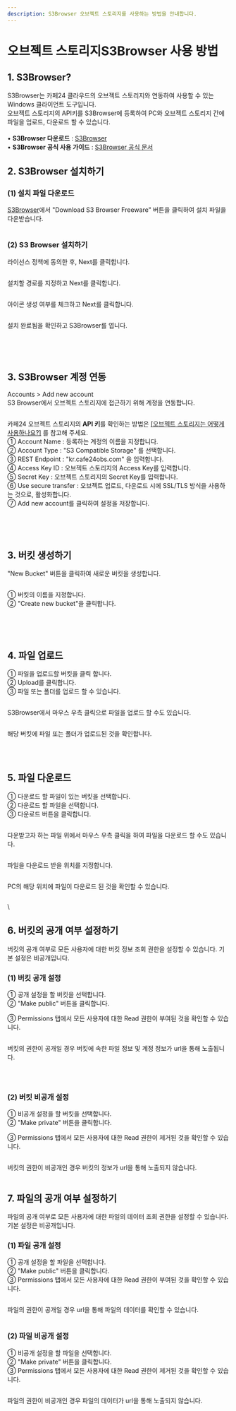 ```yaml
---
description: S3Browser 오브젝트 스토리지를 사용하는 방법을 안내합니다.
---
```


# 오브젝트 스토리지S3Browser 사용 방법

## 1. S3Browser?

S3Browser는 카페24 클라우드의 오브젝트 스토리지와 연동하여 사용할 수 있는 Windows 클라이언트 도구입니다.\
오브젝트 스토리지의 API키를 S3Browser에 등록하여 PC와 오브젝트 스토리지 간에 파일을 업로드, 다운로드 할 수 있습니다.\
&#x20;\
• **S3Browser 다운로드** : [S3Browser](https://s3browser.com/)\
• **S3Browser 공식 사용 가이드** : [S3Browser 공식 문서](https://s3browser.com/help.aspx)\
&#x20;

&#x20;

## 2. S3Browser 설치하기

### (1) 설치 파일 다운로드

[S3Browser](https://s3browser.com/)에서 "Download S3 Browser Freeware" 버튼을 클릭하여 설치 파일을 다운받습니다.

<figure><img src="https://filesystem.cafe24.com/hosting/cloud_service/2023/02/22/f558d6ef6cb0397f8fff6821a6c4fbfd_1677043818.png" alt=""><figcaption></figcaption></figure>

#### &#x20;&#x20;

### (2) S3 Browser 설치하기

라이선스 정책에 동의한 후, Next를 클릭합니다.

<figure><img src="https://filesystem.cafe24.com/hosting/cloud_service/2023/02/22/fb10c78b5cf23084294a8afc545e603b_1677043831.jpg" alt=""><figcaption></figcaption></figure>

설치할 경로를 지정하고 Next를 클릭합니다.

<figure><img src="https://filesystem.cafe24.com/hosting/cloud_service/2023/02/22/d64cdbbe9b7996eed860865ed4660d21_1677043859.jpg" alt=""><figcaption></figcaption></figure>

아이콘 생성 여부를 체크하고 Next를 클릭합니다.

<figure><img src="https://filesystem.cafe24.com/hosting/cloud_service/2023/02/22/81dd922e4f95a99e2b93fc5cf3b1bf13_1677043871.jpg" alt=""><figcaption></figcaption></figure>

설치 완료됨을 확인하고 S3Browser를 엽니다.

<figure><img src="https://filesystem.cafe24.com/hosting/cloud_service/2023/02/22/ee1090a76fac02b312f41da17d92a0b1_1677043883.jpg" alt=""><figcaption></figcaption></figure>

\
&#x20;\
&#x20;

## 3. S3Browser 계정 연동

Accounts > Add new account\
S3 Browser에서 오브젝트 스토리지에 접근하기 위해 계정을 연동합니다.

<figure><img src="https://filesystem.cafe24.com/hosting/cloud_service/2023/02/20/26de1dc27eabbc89b57ff0d7294ffe0b_1676903006.png" alt=""><figcaption></figcaption></figure>

카페24 오브젝트 스토리지의 **API 키**를 확인하는 방법은 [\[오브젝트 스토리지는 어떻게 사용하나요?\]](use.md) 를 참고해 주세요.\
① Account Name : 등록하는 계정의 이름을 지정합니다.\
② Account Type : "S3 Compatible Storage" 를 선택합니다.\
③ REST Endpoint : "kr.cafe24obs.com" 을 입력합니다.\
④ Access Key ID : 오브젝트 스토리지의 Access Key를 입력합니다.\
⑤ Secret Key : 오브젝트 스토리지의 Secret Key를 입력합니다.\
⑥ Use secure transfer : 오브젝트 업로드, 다운로드 시에 SSL/TLS 방식을 사용하는 것으로, 활성화합니다.\
⑦ Add new account를 클릭하여 설정을 저장합니다.

<figure><img src="https://filesystem.cafe24.com/hosting/cloud_service/2023/02/22/5a61e5bee985ea64b557382302c86fa8_1677043898.jpg" alt=""><figcaption></figcaption></figure>

\
&#x20;\
&#x20;&#x20;

## 3. 버킷 생성하기

"New Bucket" 버튼을 클릭하여 새로운 버킷을 생성합니다.

<figure><img src="https://filesystem.cafe24.com/hosting/cloud_service/2023/02/22/f699be2bfc88214a5e83e7cc4d9e05ae_1677043943.jpg" alt=""><figcaption></figcaption></figure>

① 버킷의 이름을 지정합니다.\
② "Create new bucket"을 클릭합니다.

<figure><img src="https://filesystem.cafe24.com/hosting/cloud_service/2023/02/22/ea7c729248c8825e8dbbe139eef95288_1677043971.jpg" alt=""><figcaption></figcaption></figure>

\
&#x20;\
&#x20;

## 4. 파일 업로드

① 파일을 업로드할 버킷을 클릭 합니다.\
② Upload를 클릭합니다.\
③ 파일 또는 폴더를 업로드 할 수 있습니다.

<figure><img src="https://filesystem.cafe24.com/hosting/cloud_service/2023/02/22/5f0b8039b1591feae9e457f627605dba_1677048171.jpg" alt=""><figcaption></figcaption></figure>

&#x20;S3Browser에서 마우스 우측 클릭으로 파일을 업로드 할 수도 있습니다.&#x20;

<figure><img src="https://filesystem.cafe24.com/hosting/cloud_service/2023/02/22/8f47ad7bc5ab1e09b769e980d0c2fd57_1677048155.jpg" alt=""><figcaption></figcaption></figure>

해당 버킷에 파일 또는 폴더가 업로드된 것을 확인합니다.

<figure><img src="https://filesystem.cafe24.com/hosting/cloud_service/2023/02/22/595d05ed628048784141f0e2dea25ee1_1677048143.jpg" alt=""><figcaption></figcaption></figure>



\
&#x20;&#x20;

## 5. 파일 다운로드

① 다운로드 할 파일이 있는 버킷을 선택합니다.\
② 다운로드 할 파일을 선택합니다.\
③ 다운로드 버튼을 클릭합니다.

<figure><img src="https://filesystem.cafe24.com/hosting/cloud_service/2023/02/22/60d391c27751019839caf873664e954a_1677048091.jpg" alt=""><figcaption></figcaption></figure>

다운받고자 하는 파일 위에서 마우스 우측 클릭을 하여 파일을 다운로드 할 수도 있습니다.

<figure><img src="https://filesystem.cafe24.com/hosting/cloud_service/2023/02/22/95ef95272fe9367d14a2166ddf58f906_1677049260.jpg" alt=""><figcaption></figcaption></figure>

파일을 다운로드 받을 위치를 지정합니다.

<figure><img src="https://filesystem.cafe24.com/hosting/cloud_service/2023/02/22/2ccb62613be2f098fde8b5e1c4176385_1677048120.jpg" alt=""><figcaption></figcaption></figure>

PC의 해당 위치에 파일이 다운로드 된 것을 확인할 수 있습니다.

<figure><img src="https://filesystem.cafe24.com/hosting/cloud_service/2023/02/22/1383843d6b677bda36c29780d4b6fe81_1677048132.jpg" alt=""><figcaption></figcaption></figure>

\


&#x20;&#x20;

## 6. 버킷의 공개 여부 설정하기

버킷의 공개 여부로 모든 사용자에 대한 버킷 정보 조회 권한을 설정할 수 있습니다. 기본 설정은 비공개입니다.\
&#x20;

### (1) 버킷 공개 설정

① 공개 설정을 할 버킷을 선택합니다.\
② "Make public" 버튼을 클릭합니다.

③ Permissions 탭에서 모든 사용자에 대한 Read 권한이 부여된 것을 확인할 수 있습니다.

<figure><img src="https://filesystem.cafe24.com/hosting/cloud_service/2023/02/22/38255df4d1bc4850d430ba35fa951b16_1677055565.jpg" alt=""><figcaption></figcaption></figure>

버킷의 권한이 공개일 경우 버킷에 속한 파일 정보 및 계정 정보가 url을 통해 노출됩니다.

<figure><img src="https://filesystem.cafe24.com/hosting/cloud_service/2023/02/22/607b516c359dbfac69fb829e534d320c_1677055550.jpg" alt=""><figcaption></figcaption></figure>

\
&#x20;

### (2) 버킷 비공개 설정

① 비공개 설정을 할 버킷을 선택합니다.\
② "Make private" 버튼을 클릭합니다.

③ Permissions 탭에서 모든 사용자에 대한 Read 권한이 제거된 것을 확인할 수 있습니다.

<figure><img src="https://filesystem.cafe24.com/hosting/cloud_service/2023/02/22/130fc7a3c2bebd4ff510bf4bd313d634_1677055639.jpg" alt=""><figcaption></figcaption></figure>

버킷의 권한이 비공개인 경우 버킷의 정보가 url을 통해 노출되지 않습니다.

<figure><img src="https://filesystem.cafe24.com/hosting/cloud_service/2023/02/22/906c66baf6be834d4f59994fd792b464_1677055654.jpg" alt=""><figcaption></figcaption></figure>

&#x20;



&#x20;

## 7. 파일의 공개 여부 설정하기

파일의 공개 여부로 모든 사용자에 대한 파일의 데이터 조회 권한을 설정할 수 있습니다.  기본 설정은 비공개입니다.\
&#x20;

### (1) 파일 공개 설정

① 공개 설정을 할 파일을 선택합니다.\
② "Make public" 버튼을 클릭합니다.\
③ Permissions 탭에서 모든 사용자에 대한 Read 권한이 부여된 것을 확인할 수 있습니다.

<figure><img src="https://filesystem.cafe24.com/hosting/cloud_service/2023/02/22/41acbb841c831abcb4ff791e497fa754_1677055949.jpg" alt=""><figcaption></figcaption></figure>

파일의 권한이 공개일 경우 url을 통해 파일의 데이터를 확인할 수 있습니다.

<figure><img src="https://filesystem.cafe24.com/hosting/cloud_service/2023/02/22/8492acefe368714a834966dc119dc5cb_1677055976.jpg" alt=""><figcaption></figcaption></figure>

&#x20;



### (2) 파일 비공개 설정

① 비공개 설정을 할 파일을 선택합니다.\
② "Make private" 버튼을 클릭합니다.\
③ Permissions 탭에서 모든 사용자에 대한 Read 권한이 제거된 것을 확인할 수 있습니다.

<figure><img src="https://filesystem.cafe24.com/hosting/cloud_service/2023/02/22/7fa2a56929e0d784385214abe28ee487_1677055997.jpg" alt=""><figcaption></figcaption></figure>

파일의 권한이 비공개인 경우 파일의 데이터가 url을 통해 노출되지 않습니다.

<figure><img src="https://filesystem.cafe24.com/hosting/cloud_service/2023/02/22/b3ca429ccb90cf53aa80449b1dcf7093_1677056018.jpg" alt=""><figcaption></figcaption></figure>

\
&#x20;
